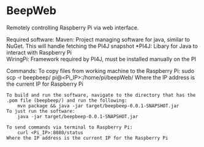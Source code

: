 # BeepWeb
Remotely controlling Raspberry Pi via web interface.

Required software:
	Maven: Project managing software for java, similar to NuGet. This will handle fetching the PI4J snapshot
		*PI4J: Libary for Java to interact with Raspberry Pi	
	WiringPi: Framework required by PI4J, must be installed manually on the PI

Commands:
	To copy files from working machine to the Raspberry Pi:
		sudo scp -r beepbeep/ pi@<Pi_IP>:/home/pi/beepWeb/
	Where the IP address is the current IP for Raspberry Pi 

	To build and run the software, navigate to the directory that has the .pom file (beepbeep/) and run the following:
		mvn package && java -jar target/beepbeep-0.0.1-SNAPSHOT.jar
	To just run the software:
		java -jar target/beepbeep-0.0.1-SNAPSHOT.jar

	To send commands via terminal to Raspberry Pi:
		curl <Pi_IP>:8080/status
	Where the IP address is the current IP for the Raspberry Pi

